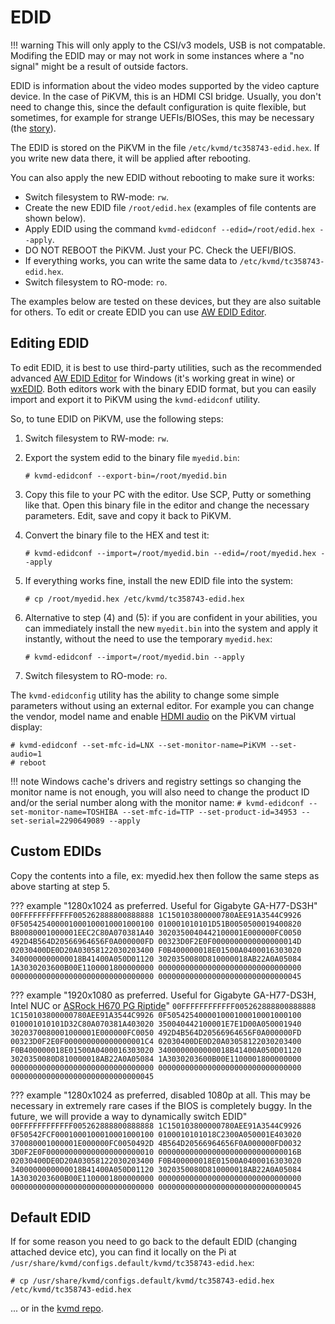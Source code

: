 # EDID

!!! warning
    This will only apply to the CSI/v3 models, USB is not compatable.
    Modifing the EDID may or may not work in some instances where a "no signal" might be a result of outside factors.


EDID is information about the video modes supported by the video capture device.
In the case of PiKVM, this is an HDMI CSI bridge. Usually, you don't need to change this, since the default configuration is quite flexible,
but sometimes, for example for strange UEFIs/BIOSes, this may be necessary (the [story](https://github.com/pikvm/pikvm/issues/78)).

The EDID is stored on the PiKVM in the file `/etc/kvmd/tc358743-edid.hex`. If you write new data there, it will be applied after rebooting.

You can also apply the new EDID without rebooting to make sure it works:

* Switch filesystem to RW-mode: `rw`.
* Create the new EDID file `/root/edid.hex` (examples of file contents are shown below).
* Apply EDID using the command `kvmd-edidconf --edid=/root/edid.hex --apply`.
* DO NOT REBOOT the PiKVM. Just your PC. Check the UEFI/BIOS.
* If everything works, you can write the same data to `/etc/kvmd/tc358743-edid.hex`.
* Switch filesystem to RO-mode: `ro`.

The examples below are tested on these devices, but they are also suitable for others. To edit or create EDID you can use [AW EDID Editor](https://www.analogway.com/emea/products/software-tools/aw-edid-editor).


## Editing EDID

To edit EDID, it is best to use third-party utilities, such as the recommended advanced
[AW EDID Editor](https://www.analogway.com/emea/products/software-tools/aw-edid-editor) for Windows (it's working great in wine)
or [wxEDID](https://sourceforge.net/projects/wxedid). Both editors work with the binary EDID format, but you can easily import and export it
to PiKVM using the `kvmd-edidconf` utility.

So, to tune EDID on PiKVM, use the following steps:

1. Switch filesystem to RW-mode: `rw`.

2. Export the system edid to the binary file `myedid.bin`:
   ```
   # kvmd-edidconf --export-bin=/root/myedid.bin
   ```

3. Copy this file to your PC with the editor. Use SCP, Putty or something like that. Open this binary file in the editor and change the necessary parameters. Edit, save and copy it back to PiKVM.

4. Convert the binary file to the HEX and test it:
   ```
   # kvmd-edidconf --import=/root/myedid.bin --edid=/root/myedid.hex --apply
   ```

5. If everything works fine, install the new EDID file into the system:
   ```
   # cp /root/myedid.hex /etc/kvmd/tc358743-edid.hex
   ```

6. Alternative to step (4) and (5): if you are confident in your abilities, you can immediately install the new `myedit.bin` into the system and apply it instantly, without the need to use the temporary `myedid.hex`:
   ```
   # kvmd-edidconf --import=/root/myedid.bin --apply
   ```

7. Switch filesystem to RO-mode: `ro`.

The `kvmd-edidconfig` utility has the ability to change some simple parameters without using an external editor. For example you can change the vendor, model name and enable [HDMI audio](audio.md) on the PiKVM virtual display:

```
# kvmd-edidconf --set-mfc-id=LNX --set-monitor-name=PiKVM --set-audio=1
# reboot
```
!!! note
    Windows cache's drivers and registry settings so changing the monitor name is not enough, you will also need to change the product ID and/or the serial number along with the monitor name:
    `# kvmd-edidconf --set-monitor-name=TOSHIBA --set-mfc-id=TTP --set-product-id=34953 --set-serial=2290649089 --apply`


## Custom EDIDs

Copy the contents into a file, ex: myedid.hex then follow the same steps as above starting at step 5.

??? example "1280x1024 as preferred. Useful for Gigabyte GA-H77-DS3H"
    ```
    00FFFFFFFFFFFF005262888800888888
    1C150103800000780AEE91A3544C9926
    0F505425400001000100010001000100
    010001010101D51B0050500019400820
    B80080001000001EEC2C80A070381A40
    3020350040442100001E000000FC0050
    492D4B564D20566964656F0A000000FD
    00323D0F2E0F0000000000000000014D
    02030400DE0D20A03058122030203400
    F0B400000018E01500A0400016303020
    3400000000000018B41400A050D01120
    3020350080D810000018AB22A0A05084
    1A3030203600B00E1100001800000000
    00000000000000000000000000000000
    00000000000000000000000000000000
    00000000000000000000000000000045
    ```

??? example "1920x1080 as preferred. Useful for Gigabyte GA-H77-DS3H, Intel NUC or [ASRock H670 PG Riptide](https://github.com/pikvm/pikvm/issues/715)"
    ```
    00FFFFFFFFFFFF005262888800888888
    1C150103800000780AEE91A3544C9926
    0F505425400001000100010001000100
    010001010101D32C80A070381A403020
    350040442100001E7E1D00A050001940
    3020370080001000001E000000FC0050
    492D4B564D20566964656F0A000000FD
    00323D0F2E0F000000000000000001C4
    02030400DE0D20A03058122030203400
    F0B400000018E01500A0400016303020
    3400000000000018B41400A050D01120
    3020350080D810000018AB22A0A05084
    1A3030203600B00E1100001800000000
    00000000000000000000000000000000
    00000000000000000000000000000000
    00000000000000000000000000000045
    ```

??? example "1280x1024 as preferred, disabled 1080p at all. This may be necessary in extremely rare cases if the BIOS is completely buggy. In the future, we will provide a way to dynamically switch EDID"
    ```
    00FFFFFFFFFFFF005262888800888888
    1C150103800000780AEE91A3544C9926
    0F50542FCF0001000100010001000100
    0100010101018C2300A050001E403020
    370080001000001E000000FC0050492D
    4B564D20566964656F0A000000FD0032
    3D0F2E0F000000000000000000000010
    0000000000000000000000000000016B
    02030400DE0D20A03058122030203400
    F0B400000018E01500A0400016303020
    3400000000000018B41400A050D01120
    3020350080D810000018AB22A0A05084
    1A3030203600B00E1100001800000000
    00000000000000000000000000000000
    00000000000000000000000000000000
    00000000000000000000000000000045
    ```


## Default EDID

If for some reason you need to go back to the default EDID (changing attached device etc), you can find it locally on the Pi at `/usr/share/kvmd/configs.default/kvmd/tc358743-edid.hex`:

```
# cp /usr/share/kvmd/configs.default/kvmd/tc358743-edid.hex /etc/kvmd/tc358743-edid.hex
```

... or in the [kvmd repo](https://github.com/pikvm/kvmd/blob/master/configs/kvmd/tc358743-edid.hex).
